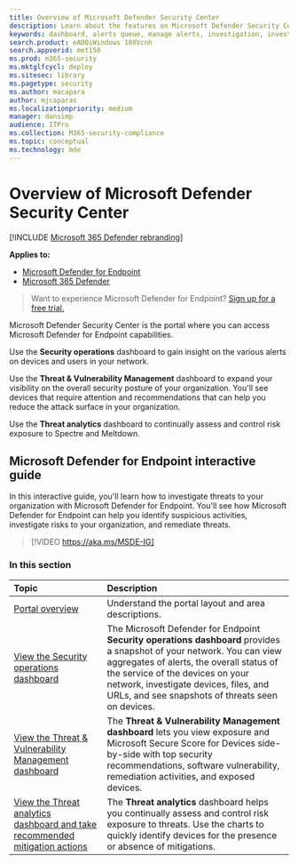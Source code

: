 ```yaml
---
title: Overview of Microsoft Defender Security Center
description: Learn about the features on Microsoft Defender Security Center, including how alerts work, and suggestions on how to investigate possible breaches and attacks.
keywords: dashboard, alerts queue, manage alerts, investigation, investigate alerts, investigate devices, submit files, deep analysis, high, medium, low, severity, ioc, ioa
search.product: eADQiWindows 10XVcnh
search.appverid: met150
ms.prod: m365-security
ms.mktglfcycl: deploy
ms.sitesec: library
ms.pagetype: security
ms.author: macapara
author: mjcaparas
ms.localizationpriority: medium
manager: dansimp
audience: ITPro
ms.collection: M365-security-compliance
ms.topic: conceptual
ms.technology: mde
---
```


# Overview of Microsoft Defender Security Center

[!INCLUDE [Microsoft 365 Defender rebranding](../../includes/microsoft-defender.md)]


**Applies to:**
- [Microsoft Defender for Endpoint](https://go.microsoft.com/fwlink/p/?linkid=2154037)
- [Microsoft 365 Defender](https://go.microsoft.com/fwlink/p/?linkid=2118804)


>Want to experience Microsoft Defender for Endpoint? [Sign up for a free trial.](https://www.microsoft.com/microsoft-365/windows/microsoft-defender-atp?ocid=docs-wdatp-usewdatp-abovefoldlink)

Microsoft Defender Security Center is the portal where you can access Microsoft Defender for Endpoint capabilities.

Use the **Security operations** dashboard to gain insight on the various alerts on devices and users in your network.

Use the **Threat & Vulnerability Management** dashboard to expand your visibility on the overall security posture of your organization. You'll see devices that require attention and recommendations that can help you reduce the attack surface in your organization.

Use the **Threat analytics** dashboard to continually assess and control risk exposure to Spectre and Meltdown.

## Microsoft Defender for Endpoint interactive guide
In this interactive guide, you'll learn how to investigate threats to your organization with Microsoft Defender for Endpoint. You'll see how Microsoft Defender for Endpoint can help you identify suspicious activities, investigate risks to your organization, and remediate threats.

> [!VIDEO https://aka.ms/MSDE-IG]

### In this section

Topic | Description
:---|:---
[Portal overview](portal-overview.md) | Understand the portal layout and area descriptions.
[View the Security operations dashboard](security-operations-dashboard.md) | The Microsoft Defender for Endpoint  **Security operations dashboard** provides a snapshot of your network. You can view aggregates of alerts, the overall status of the service of the devices on your network, investigate devices, files, and URLs, and see snapshots of threats seen on devices.
[View the Threat & Vulnerability Management dashboard](tvm-dashboard-insights.md) | The **Threat & Vulnerability Management dashboard** lets you view exposure and Microsoft Secure Score for Devices side-by-side with top security recommendations, software vulnerability, remediation activities, and exposed devices.
[View the Threat analytics dashboard and take recommended mitigation actions](threat-analytics.md) | The **Threat analytics** dashboard helps you continually assess and control risk exposure to threats. Use the charts to quickly identify devices for the presence or absence of mitigations.
